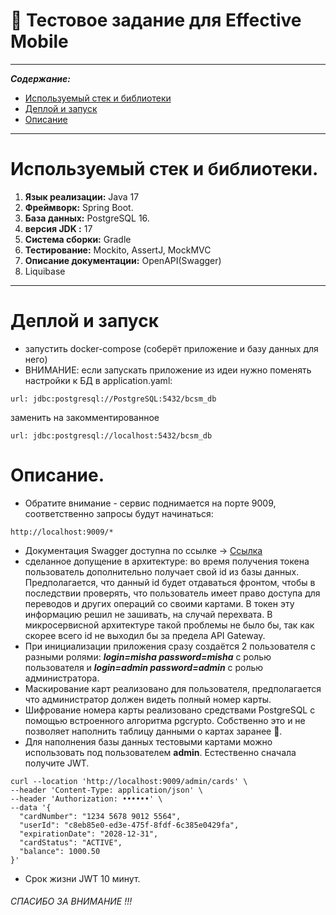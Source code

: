 # 🚀 Тестовое задание для Effective Mobile

---
___Содержание:___
- [Используемый стек и библиотеки](#используемый-стек-и-библиотеки)
- [Деплой и запуск](#деплой-и-запуск)
- [Описание](#описание)
___     

# Используемый стек и библиотеки.
1. **Язык реализации:** Java 17
2. **Фреймворк:** Spring Boot.
3. **База данных:**  PostgreSQL 16.
4. **версия JDK :** 17
5. **Система сборки:** Gradle
6. **Тестирование:** Mockito, AssertJ, MockMVC
7. **Описание документации:** OpenAPI(Swagger)
8. Liquibase
___

# Деплой и запуск
- запустить docker-compose (соберёт приложение и базу данных для него)
- ВНИМАНИЕ: если запускать приложение из идеи нужно поменять настройки к БД в application.yaml: 
~~~
url: jdbc:postgresql://PostgreSQL:5432/bcsm_db
~~~
заменить на закомментированное
~~~
url: jdbc:postgresql://localhost:5432/bcsm_db
~~~

# Описание.
- Обратите внимание - сервис поднимается на порте 9009, соответственно запросы будут начинаться:
~~~
http://localhost:9009/*
~~~
- Документация Swagger доступна по ссылке -> [Ссылка](http://localhost:9009/swagger-ui/index.html)
- сделанное допущение в архитектуре: во время получения токена пользователь дополнительно получает свой id из базы данных. Предполагается, что данный id будет отдаваться фронтом, чтобы в последствии проверять, что пользователь имеет право доступа для переводов и других операций со своими картами. В токен эту информацию решил не зашивать, на случай перехвата. В микросервисной архитектуре такой проблемы не было бы, так как скорее всего id не выходил бы за предела API Gateway.
- При инициализации приложения сразу создаётся 2 пользователя с разными ролями: ***login=misha password=misha*** с ролью пользователя и ***login=admin password=admin*** с ролью администратора.
- Маскирование карт реализовано для пользователя, предполагается что администратор должен видеть полный номер карты.
- Шифрование номера карты реализовано средствами PostgreSQL с помощью встроенного алгоритма pgcrypto. Собственно это и не позволяет наполнить таблицу данными о картах заранее 🙂.
- Для наполнения базы данных тестовыми картами можно использовать под пользователем **admin**. Естественно сначала получите JWT.
~~~
curl --location 'http://localhost:9009/admin/cards' \
--header 'Content-Type: application/json' \
--header 'Authorization: ••••••' \
--data '{
  "cardNumber": "1234 5678 9012 5564",
  "userId": "c8eb85e0-ed3e-475f-8fdf-6c385e0429fa",
  "expirationDate": "2028-12-31",
  "cardStatus": "ACTIVE",
  "balance": 1000.50
}'
~~~
- Срок жизни JWT 10 минут.

###### CПАСИБО ЗА ВНИМАНИЕ !!!